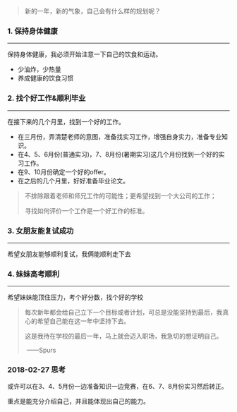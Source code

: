 > 新的一年，新的气象，自己会有什么样的规划呢？
>

### 1. 保持身体健康

---

保持身体健康，我必须开始注意一下自己的饮食和运动。

- 少油炸，少热量
- 养成健康的饮食习惯

### 2. 找个好工作&顺利毕业

---

在接下来的几个月里，找到一个好的工作。

- 在三月份，弄清楚老师的意图，准备找实习工作，增强自身实力，准备专业知识。
- 在4、5、6月份(普通实习)，7、8月份(暑期实习)这几个月份找到一个好的实习工作。
- 在9、10月份确定一个好的offer。
- 在之后的几个月里，好好准备毕业论文。

> 不排除跟着老师和师兄工作的可能性；更希望找到一个大公司的工作；
>
> 寻找如何评价一个工作是一个好工作的标准。

### 3. 女朋友能复试成功

---

希望女朋友能够顺利复试，我俩能顺利走下去

### 4. 妹妹高考顺利

---

希望妹妹能顶住压力，考个好分数，找个好的学校



> 每次新年都会给自己立下一个目标或者计划，可总是没能坚持到最后，我真心的希望自己能在这一年中坚持下去。
>
> 这是我待在学校的最后一年，马上就会迈入职场，我急切的想证明自己。
>
> ​														——Spurs





### 2018-02-27 思考

或许可以在3、4、5月份一边准备知识一边竞赛，在6、7、8月份实习然后转正。

重点是能充分介绍自己，并且能体现出自己的能力。